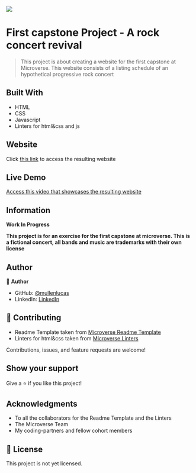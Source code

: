 ![](https://img.shields.io/badge/Microverse-blueviolet)

# First capstone Project - A rock concert revival

> This project is about creating a website for the first capstone at Microverse.
> This website consists of a listing schedule of an hypothetical progressive rock concert

## Built With

- HTML
- CSS
- Javascript
- Linters for html&css and js

## Website

Click [this link](https://mullenlucas.github.io/prog-rock-concert-sched) to access the resulting website

## Live Demo

[Access this video that showcases the resulting website](https://drive.google.com/file/d/1FXc8xvtc0G8wIA2cWcSN5pvCVFAfqozw/view?usp=sharing)

## Information

**Work In Progress**

**This project is for an exercise for the first capstone at microverse. This is a fictional concert, all bands and music are trademarks with their own license**

## Author

👤 **Author**

- GitHub: [@mullenlucas](https://github.com/mullenlucas)
- LinkedIn: [LinkedIn](https://www.linkedin.com/in/lucas-mullen-447312119/)

## 🤝 Contributing

 - Readme Template taken from [Microverse Readme Template](https://github.com/microverseinc/readme-template)
 - Linters for html&css taken from [Microverse Linters](https://github.com/microverseinc/linters-config)
 
Contributions, issues, and feature requests are welcome!

## Show your support

Give a ⭐️ if you like this project!

## Acknowledgments

- To all the collaborators for the Readme Template and the Linters
- The Microverse Team
- My coding-partners and fellow cohort members

## 📝 License

This project is not yet licensed.
